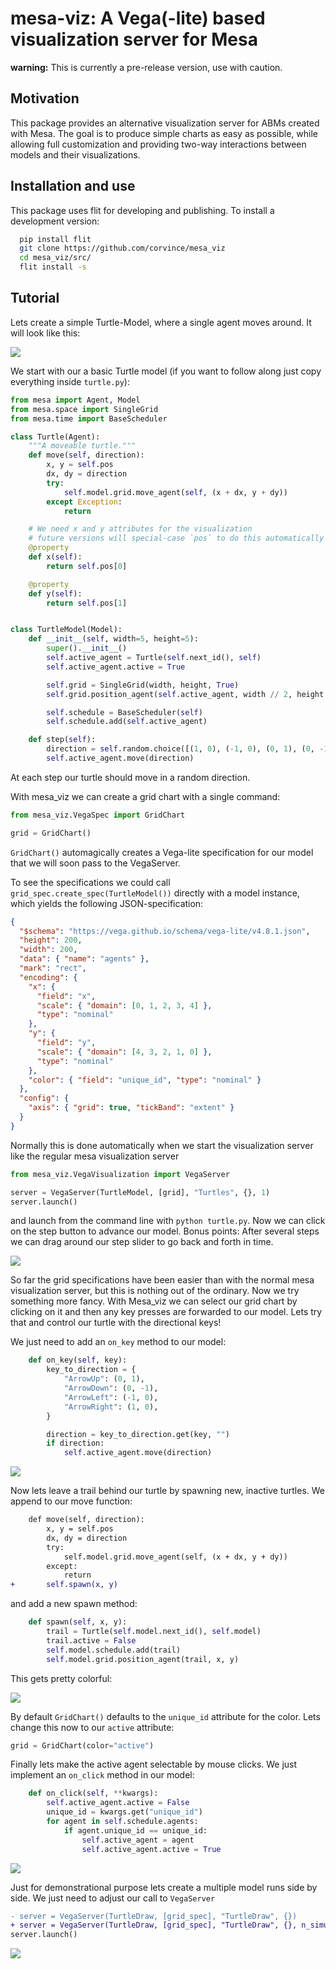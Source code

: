 # mesa-viz: A Vega(-lite) based visualization server for Mesa

**warning:** This is currently a pre-release version, use with caution.

## Motivation

This package provides an alternative visualization server for ABMs created with Mesa. The goal is to produce simple charts as easy as possible, while allowing full customization and providing two-way interactions between models and their visualizations.

## Installation and use

This package uses flit for developing and publishing. To install a development version:

```bash
  pip install flit
  git clone https://github.com/corvince/mesa_viz
  cd mesa_viz/src/
  flit install -s
```

## Tutorial

Lets create a simple Turtle-Model, where a single agent moves around. It will look like this:

![](tutorial/step0.gif)

We start with our a basic Turtle model (if you want to follow along just copy everything inside `turtle.py`):

```python
from mesa import Agent, Model
from mesa.space import SingleGrid
from mesa.time import BaseScheduler

class Turtle(Agent):
    """A moveable turtle."""
    def move(self, direction):
        x, y = self.pos
        dx, dy = direction
        try:
            self.model.grid.move_agent(self, (x + dx, y + dy))
        except Exception:
            return

    # We need x and y attributes for the visualization
    # future versions will special-case `pos` to do this automatically
    @property
    def x(self):
        return self.pos[0]

    @property
    def y(self):
        return self.pos[1]


class TurtleModel(Model):
    def __init__(self, width=5, height=5):
        super().__init__()
        self.active_agent = Turtle(self.next_id(), self)
        self.active_agent.active = True

        self.grid = SingleGrid(width, height, True)
        self.grid.position_agent(self.active_agent, width // 2, height // 2)

        self.schedule = BaseScheduler(self)
        self.schedule.add(self.active_agent)

    def step(self):
        direction = self.random.choice([(1, 0), (-1, 0), (0, 1), (0, -1)])
        self.active_agent.move(direction)
```

At each step our turtle should move in a random direction.

With mesa_viz we can create a grid chart with a single command:

```python
from mesa_viz.VegaSpec import GridChart

grid = GridChart()
```

`GridChart()` automagically creates a Vega-lite specification for our model that we will soon pass to the VegaServer.

To see the specifications we could call `grid_spec.create_spec(TurtleModel())` directly with a model instance, which yields the following JSON-specification:

```json
{
  "$schema": "https://vega.github.io/schema/vega-lite/v4.8.1.json",
  "height": 200,
  "width": 200,
  "data": { "name": "agents" },
  "mark": "rect",
  "encoding": {
    "x": {
      "field": "x",
      "scale": { "domain": [0, 1, 2, 3, 4] },
      "type": "nominal"
    },
    "y": {
      "field": "y",
      "scale": { "domain": [4, 3, 2, 1, 0] },
      "type": "nominal"
    },
    "color": { "field": "unique_id", "type": "nominal" }
  },
  "config": {
    "axis": { "grid": true, "tickBand": "extent" }
  }
}
```

Normally this is done automatically when we start the visualization server like the regular mesa visualization server

```python
from mesa_viz.VegaVisualization import VegaServer

server = VegaServer(TurtleModel, [grid], "Turtles", {}, 1)
server.launch()
```

and launch from the command line with `python turtle.py`. Now we can click on the step button to advance our model. Bonus points: After several steps we can drag around our step slider to go back and forth in time.

![](tutorial/step0.gif)

So far the grid specifications have been easier than with the normal mesa visualization server, but this is nothing out of the ordinary. Now we try something more fancy. With Mesa_viz we can select our grid chart by clicking on it and then any key presses are forwarded to our model. Lets try that and control our turtle with the directional keys!

We just need to add an `on_key` method to our model:

```python
    def on_key(self, key):
        key_to_direction = {
            "ArrowUp": (0, 1),
            "ArrowDown": (0, -1),
            "ArrowLeft": (-1, 0),
            "ArrowRight": (1, 0),
        }

        direction = key_to_direction.get(key, "")
        if direction:
            self.active_agent.move(direction)
```

![](tutorial/step1.gif)

Now lets leave a trail behind our turtle by spawning new, inactive turtles. We append to our move function:

```diff
    def move(self, direction):
        x, y = self.pos
        dx, dy = direction
        try:
            self.model.grid.move_agent(self, (x + dx, y + dy))
        except:
            return
+       self.spawn(x, y)
```

and add a new spawn method:

```python
    def spawn(self, x, y):
        trail = Turtle(self.model.next_id(), self.model)
        trail.active = False
        self.model.schedule.add(trail)
        self.model.grid.position_agent(trail, x, y)
```

This gets pretty colorful:

![](tutorial/step2.gif)

By default `GridChart()` defaults to the `unique_id` attribute for the color. Lets change this now to our `active` attribute:

```python
grid = GridChart(color="active")
```

Finally lets make the active agent selectable by mouse clicks. We just implement an `on_click` method in our model:

```python
    def on_click(self, **kwargs):
        self.active_agent.active = False
        unique_id = kwargs.get("unique_id")
        for agent in self.schedule.agents:
            if agent.unique_id == unique_id:
                self.active_agent = agent
                self.active_agent.active = True
```

![](tutorial/step3.gif)

Just for demonstrational purpose lets create a multiple model runs side by side. We just need to adjust our call to `VegaServer`

```diff
- server = VegaServer(TurtleDraw, [grid_spec], "TurtleDraw", {})
+ server = VegaServer(TurtleDraw, [grid_spec], "TurtleDraw", {}, n_simulations=3)
server.launch()
```

![](tutorial/multimodel.gif)
